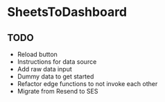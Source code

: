 # SheetsToDashboard

## TODO

- Reload button
- Instructions for data source
- Add raw data input
- Dummy data to get started
- Refactor edge functions to not invoke each other
- Migrate from Resend to SES